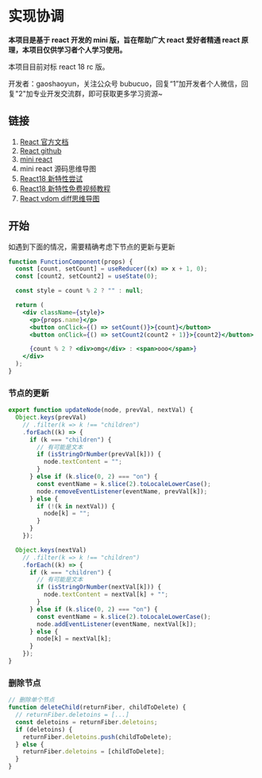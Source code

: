 # 实现协调

**本项目是基于 react 开发的 mini 版，旨在帮助广大 react 爱好者精通 react 原理，本项目仅供学习者个人学习使用。**

本项目目前对标 react 18 rc 版。

开发者：gaoshaoyun，关注公众号 bubucuo，回复“1”加开发者个人微信，回复"2"加专业开发交流群，即可获取更多学习资源~



## 链接

1. [React 官方文档](https://react.docschina.org/)
2. [React github](https://github.com/facebook/react/)
3. [mini react](https://github.com/bubucuo/mini-react)
4. mini react 源码思维导图
5. [React18 新特性尝试](https://github.com/bubucuo/react18-ice)
6. [React18 新特性免费视频教程](https://www.bilibili.com/video/BV1rK4y137D3/)
6. [React vdom diff思维导图](https://www.processon.com/view/link/61b20cab1e08534ca6ddc6f8)



## 开始

如遇到下面的情况，需要精确考虑下节点的更新与更新

```jsx
function FunctionComponent(props) {
  const [count, setCount] = useReducer((x) => x + 1, 0);
  const [count2, setCount2] = useState(0);

  const style = count % 2 ? "" : null;

  return (
    <div className={style}>
      <p>{props.name}</p>
      <button onClick={() => setCount()}>{count}</button>
      <button onClick={() => setCount2(count2 + 1)}>{count2}</button>

      {count % 2 ? <div>omg</div> : <span>ooo</span>}
    </div>
  );
}
```



### 节点的更新

```js
export function updateNode(node, prevVal, nextVal) {
  Object.keys(prevVal)
    // .filter(k => k !== "children")
    .forEach((k) => {
      if (k === "children") {
        // 有可能是文本
        if (isStringOrNumber(prevVal[k])) {
          node.textContent = "";
        }
      } else if (k.slice(0, 2) === "on") {
        const eventName = k.slice(2).toLocaleLowerCase();
        node.removeEventListener(eventName, prevVal[k]);
      } else {
        if (!(k in nextVal)) {
          node[k] = "";
        }
      }
    });

  Object.keys(nextVal)
    // .filter(k => k !== "children")
    .forEach((k) => {
      if (k === "children") {
        // 有可能是文本
        if (isStringOrNumber(nextVal[k])) {
          node.textContent = nextVal[k] + "";
        }
      } else if (k.slice(0, 2) === "on") {
        const eventName = k.slice(2).toLocaleLowerCase();
        node.addEventListener(eventName, nextVal[k]);
      } else {
        node[k] = nextVal[k];
      }
    });
}
```



### 删除节点

```jsx
// 删除单个节点
function deleteChild(returnFiber, childToDelete) {
  // returnFiber.deletoins = [...]
  const deletoins = returnFiber.deletoins;
  if (deletoins) {
    returnFiber.deletoins.push(childToDelete);
  } else {
    returnFiber.deletoins = [childToDelete];
  }
}
```



### 





